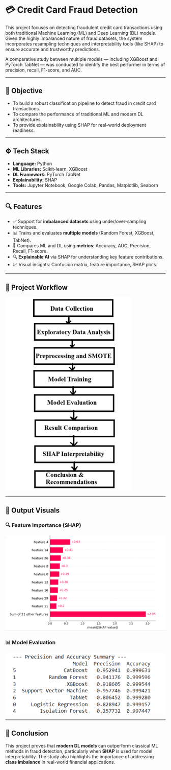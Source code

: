# 💳 Credit Card Fraud Detection

This project focuses on detecting fraudulent credit card transactions using both traditional Machine Learning (ML) and Deep Learning (DL) models. Given the highly imbalanced nature of fraud datasets, the system incorporates resampling techniques and interpretability tools (like SHAP) to ensure accurate and trustworthy predictions.

A comparative study between multiple models — including XGBoost and PyTorch TabNet — was conducted to identify the best performer in terms of precision, recall, F1-score, and AUC.

---

## 🎯 Objective

- To build a robust classification pipeline to detect fraud in credit card transactions.
- To compare the performance of traditional ML and modern DL architectures.
- To provide explainability using SHAP for real-world deployment readiness.

---

## ⚙️ Tech Stack

- **Language:** Python  
- **ML Libraries:** Scikit-learn, XGBoost  
- **DL Framework:** PyTorch TabNet  
- **Explainability:** SHAP  
- **Tools:** Jupyter Notebook, Google Colab, Pandas, Matplotlib, Seaborn

---

## 🔍 Features

- ✅ Support for **imbalanced datasets** using under/over-sampling techniques.
- 📊 Trains and evaluates **multiple models** (Random Forest, XGBoost, TabNet).
- 🧠 Compares ML and DL using **metrics**: Accuracy, AUC, Precision, Recall, F1-score.
- 🔍 **Explainable AI** via SHAP for understanding key feature contributions.
- 📈 Visual insights: Confusion matrix, feature importance, SHAP plots.

---

## 🔄 Project Workflow

![Project Workflow](images/workflow-diagram.png)

---

## 📸 Output Visuals

### 🔍 Feature Importance (SHAP)
![SHAP Output](images/shap-summary.png)

### 📊 Model Evaluation
![Confusion Matrix](images/confusion-matrix.png)

---

## 📝 Conclusion

This project proves that **modern DL models** can outperform classical ML methods in fraud detection, particularly when **SHAP** is used for model interpretability. The study also highlights the importance of addressing **class imbalance** in real-world financial applications.
